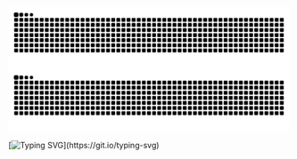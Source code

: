 ![Snake Animation](https://raw.githubusercontent.com/swisd/swisd/output/github-contribution-grid-snake-dark.svg#gh-dark-mode-only)
![Snake Animation](https://raw.githubusercontent.com/swisd/swisd/output/github-contribution-grid-snake.svg#gh-light-mode-only)

<p></p>

[![Typing SVG](https://readme-typing-svg.herokuapp.com?size=9&lines=.........................................................................)](https://git.io/typing-svg)